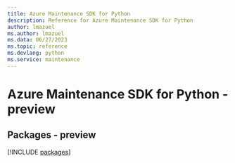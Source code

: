 ```yaml
---
title: Azure Maintenance SDK for Python
description: Reference for Azure Maintenance SDK for Python
author: lmazuel
ms.author: lmazuel
ms.data: 06/27/2023
ms.topic: reference
ms.devlang: python
ms.service: maintenance
---
```

# Azure Maintenance SDK for Python - preview
## Packages - preview
[!INCLUDE [packages](maintenance-index.md)]